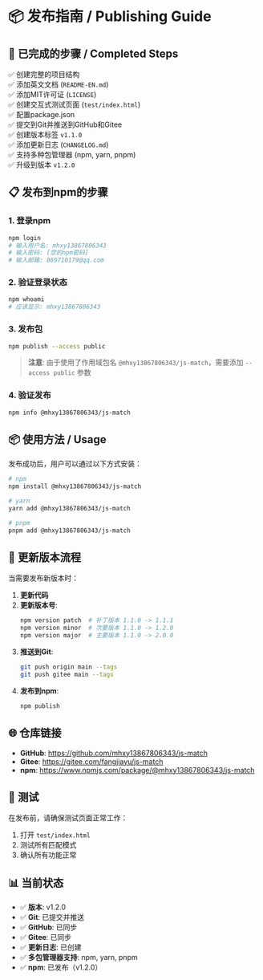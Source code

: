 # 📦 发布指南 / Publishing Guide

## 🚀 已完成的步骤 / Completed Steps

✅ 创建完整的项目结构  
✅ 添加英文文档 (`README-EN.md`)  
✅ 添加MIT许可证 (`LICENSE`)  
✅ 创建交互式测试页面 (`test/index.html`)  
✅ 配置package.json  
✅ 提交到Git并推送到GitHub和Gitee  
✅ 创建版本标签 `v1.1.0`  
✅ 添加更新日志 (`CHANGELOG.md`)  
✅ 支持多种包管理器 (npm, yarn, pnpm)  
✅ 升级到版本 `v1.2.0`  

## 📋 发布到npm的步骤

### 1. 登录npm

```bash
npm login
# 输入用户名: mhxy13867806343
# 输入密码: [您的npm密码]
# 输入邮箱: 869710179@qq.com
```

### 2. 验证登录状态

```bash
npm whoami
# 应该显示: mhxy13867806343
```

### 3. 发布包

```bash
npm publish --access public
```

> **注意**: 由于使用了作用域包名 `@mhxy13867806343/js-match`，需要添加 `--access public` 参数

### 4. 验证发布

```bash
npm info @mhxy13867806343/js-match
```

## 📦 使用方法 / Usage

发布成功后，用户可以通过以下方式安装：

```bash
# npm
npm install @mhxy13867806343/js-match

# yarn
yarn add @mhxy13867806343/js-match

# pnpm
pnpm add @mhxy13867806343/js-match
```

## 🔄 更新版本流程

当需要发布新版本时：

1. **更新代码**
2. **更新版本号**:
   ```bash
   npm version patch  # 补丁版本 1.1.0 -> 1.1.1
   npm version minor  # 次要版本 1.1.0 -> 1.2.0
   npm version major  # 主要版本 1.1.0 -> 2.0.0
   ```
3. **推送到Git**:
   ```bash
   git push origin main --tags
   git push gitee main --tags
   ```
4. **发布到npm**:
   ```bash
   npm publish
   ```

## 🌐 仓库链接

- **GitHub**: https://github.com/mhxy13867806343/js-match
- **Gitee**: https://gitee.com/fangjiayu/js-match
- **npm**: https://www.npmjs.com/package/@mhxy13867806343/js-match

## 🧪 测试

在发布前，请确保测试页面正常工作：

1. 打开 `test/index.html`
2. 测试所有匹配模式
3. 确认所有功能正常

## 📊 当前状态

- ✅ **版本**: v1.2.0
- ✅ **Git**: 已提交并推送
- ✅ **GitHub**: 已同步
- ✅ **Gitee**: 已同步
- ✅ **更新日志**: 已创建
- ✅ **多包管理器支持**: npm, yarn, pnpm
- ✅ **npm**: 已发布（v1.2.0） 